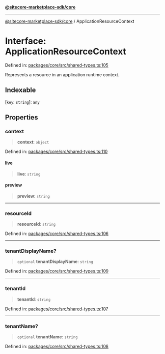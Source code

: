 [**@sitecore-marketplace-sdk/core**](../README.md)

***

[@sitecore-marketplace-sdk/core](../README.md) / ApplicationResourceContext

# Interface: ApplicationResourceContext

Defined in: [packages/core/src/shared-types.ts:105](https://github.com/Sitecore/marketplace-sdk/blob/893df143248e67d8c66e942a96045542130259a0/packages/core/src/shared-types.ts#L105)

Represents a resource in an application runtime context.

## Indexable

\[`key`: `string`\]: `any`

## Properties

### context

> **context**: `object`

Defined in: [packages/core/src/shared-types.ts:110](https://github.com/Sitecore/marketplace-sdk/blob/893df143248e67d8c66e942a96045542130259a0/packages/core/src/shared-types.ts#L110)

#### live

> **live**: `string`

#### preview

> **preview**: `string`

***

### resourceId

> **resourceId**: `string`

Defined in: [packages/core/src/shared-types.ts:106](https://github.com/Sitecore/marketplace-sdk/blob/893df143248e67d8c66e942a96045542130259a0/packages/core/src/shared-types.ts#L106)

***

### tenantDisplayName?

> `optional` **tenantDisplayName**: `string`

Defined in: [packages/core/src/shared-types.ts:109](https://github.com/Sitecore/marketplace-sdk/blob/893df143248e67d8c66e942a96045542130259a0/packages/core/src/shared-types.ts#L109)

***

### tenantId

> **tenantId**: `string`

Defined in: [packages/core/src/shared-types.ts:107](https://github.com/Sitecore/marketplace-sdk/blob/893df143248e67d8c66e942a96045542130259a0/packages/core/src/shared-types.ts#L107)

***

### tenantName?

> `optional` **tenantName**: `string`

Defined in: [packages/core/src/shared-types.ts:108](https://github.com/Sitecore/marketplace-sdk/blob/893df143248e67d8c66e942a96045542130259a0/packages/core/src/shared-types.ts#L108)
